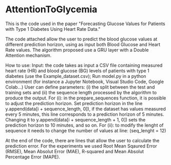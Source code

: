# AttentionToGlycemia

This is the code used in the paper "Forecasting Glucose Values for Patients with Type 1 Diabetes Using Heart Rate Data." 

The code attached allow the user to predict the blood glucose values at different prediction horizon, using as input both Blood Glucose and Heart Rate values. The algorithm proposed use a GRU layer with a Double Attention mechanism.

How to use:
Input: the code takes as input a CSV file containing measured heart rate (HR) and blood glucose (BG) levels of patients with type 1 diabetes (use the Example_dataset.csv);
Run model.py in a python environment (for instance a Jupyter Notebook, Visual Studio Code, Google Colab...)
User can define parameters: (i) the split between the test and training sets and (ii) the sequence length processed by the algorithm to produce the output.
For (i): in the prepare_sequences function, it is possible to adjust the prediction horizon. Set prediction horizon in the line y.append(data[i + sequence_length, 0]), if the dataset has values measured every 5 minutes, this line corresponds to a prediction horizon of 5 minutes. Changing it to y.append(data[i + sequence_length + 1, 0]) sets the prediction horizon to 10 minutes, and so on.
For (ii): to modify the lenght of sequence it needs to change the number of values at line: (seq_lenght = 12)

At the end of the code, there are lines that allow the user to calculate the prediction error. For the experiments we used Root Mean Sqaured Error (RMSE), Mean Absolut Error (MAE), R-squared and Mean Absolut Percentage Error (MAPE).
